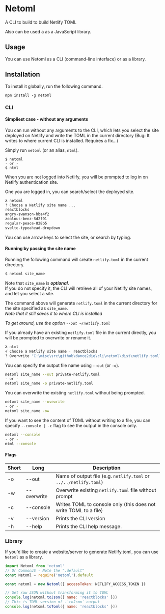 # Netoml

A CLI to build to build Netlify TOML

Also can be used a as a JavaScript library.

## Usage

You can use Netoml as a CLI (command-line interface) or as a library.

## Installation

To install it globally, run the following command.

```
npm install -g netoml
```

### CLI

#### Simpliest case - without any arguments

You can run without any arguments to the CLI, which lets you select the site deployed on Netlify and write the TOML in the current directory (Bug: It writes to where current CLI is installed. Requires a fix...)

Simply run `netoml` (or an alias, `ntml`).

```
$ netoml
- or -
$ ntml
```

When you are not logged into Netlify, you will be prompted to log in on Netlify authentication site.

One you are logged in, you can search/select the deployed site.

```bash
λ netoml
? Choose a Netlify site name ...
reactblocks
angry-swanson-bba4f2
zealous-benz-8d2f91
regular-peace-828b5
svelte-typeahead-dropdown
```

You can use arrow keys to select the site, or search by typing.

#### Running by passing the site name

Running the following command will create `netlify.toml` in the current directory.

```bash
$ netoml site_name
```

Note that `site_name` is _**optional**_.  
If you do not specify it, the CLI will retrieve all of your Netlify site names, and let you select a site.

The command above will generate `netlify.toml` in the current directory for the site specified as `site_name`.  
_Note that it still saves it to where CLI is installed_

_To get around, use the option `--out ~/netlify.toml`_

If you already have an existing `netlify.toml` file in the current directly, you will be prompted to overwrite or rename it.

```bash
λ ntml
√ Choose a Netlify site name · reactblocks
? Overwrite "C:\misc\src\github\dance2die\cli\netoml\dist\netlify.toml? » ❌ No / ✔ Yes
```

You can specify the output file name using `--out` (or `-o`).

```bash
netoml site_name --out private-netlify.toml
- or -
netoml site_name -o private-netlify.toml
```

You can overwrite the existing `netlify.toml` without being prompted.

```bash
netoml site_name --ovewrite
- or -
netoml site_name -ow
```

If you want to see the content of TOML without writing to a file, you can specify `--console | -c` flag to see the output in the console only.

```bash
netoml --console
- or -
ntml --console
```

#### Flags

| Short | Long        | Description                                                       |
| ----- | ----------- | ----------------------------------------------------------------- |
| -o    | --out       | Name of output file (e.g. `netlify.toml` or `../../netlify.toml`) |
| -w    | --overwrite | Overwrite existing `netlify.toml` file without prompt             |
| -c    | --console   | Writes TOML to console only (this does not write TOML to a file)  |
| -v    | --version   | Prints the CLI version                                            |
| -h    | --help      | Prints the CLI help message.                                      |

### Library

If you'd like to create a website/server to generate Netlify.toml, you can use `Netoml` as a library.

```javascript
import Netoml from 'netoml'
// Or CommonJS - Note the ".default"
const Netoml = require('netoml').default

const netoml = new Netoml({ accessToken: NETLIFY_ACCESS_TOKEN })

// Get raw JSON without transforming it to TOML
console.log(netoml.toJson({ name: 'reactblocks' }))
// This is TOML version of .`toJson` output
console.log(netoml.toToml({ name: 'reactblocks' }))
```
